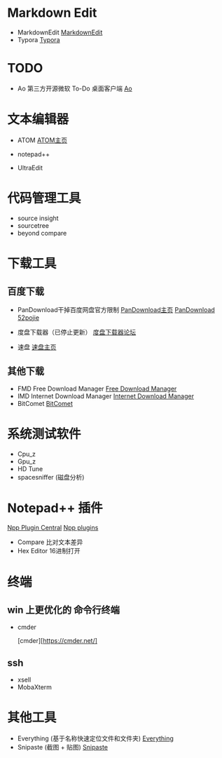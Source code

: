 
# Markdown Edit
* MarkdownEdit
  [MarkdownEdit](http://markdownedit.com/)
* Typora
  [Typora](https://typora.io/)



# TODO

* Ao
  第三方开源微软 To-Do 桌面客户端
  [Ao](https://klaussinani.github.io/ao/)



# 文本编辑器
* ATOM
  [ATOM主页](https://atom.io)

* notepad++

* UltraEdit



# 代码管理工具

* source insight
* sourcetree
* beyond compare



# 下载工具

## 百度下载

* PanDownload干掉百度网盘官方限制
  [PanDownload主页](https://pandownload.com/)
  [PanDownload 52pojie](https://www.52pojie.cn/thread-644721-1-1.html)

* 度盘下载器（已停止更新）
  [度盘下载器论坛](http://www.linesoft.top/bbs/forum.php)

* 速盘
  [速盘主页](https://www.speedpan.com/)

## 其他下载

* FMD Free Download Manager
  [Free Download Manager](https://www.freedownloadmanager.org/)
* IMD Internet Download Manager
  [Internet Download Manager](http://www.internetdownloadmanager.com/)
* BitComet
  [BitComet](https://www.bitcomet.com)


# 系统测试软件
* Cpu_z
* Gpu_z
* HD Tune
* spacesniffer (磁盘分析)



# Notepad++ 插件
[Npp Plugin Central](http://docs.notepad-plus-plus.org/index.php/Plugin_Central)
[Npp plugins](https://sourceforge.net/projects/npp-plugins/files/?source=navbar)

* Compare
  比对文本差异
* Hex Editor
  16进制打开



# 终端

## win 上更优化的 命令行终端

* cmder

  [cmder][https://cmder.net/]

## ssh

* xsell
* MobaXterm



# 其他工具
* Everything (基于名称快速定位文件和文件夹)
  [Everything](https://www.voidtools.com)
* Snipaste (截图 + 贴图)
  [Snipaste](https://www.snipaste.com/)


